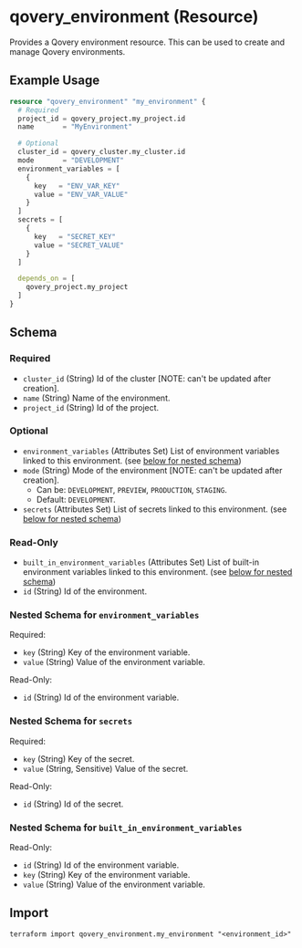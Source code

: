 # qovery_environment (Resource)

Provides a Qovery environment resource. This can be used to create and manage Qovery environments.


## Example Usage
```terraform
resource "qovery_environment" "my_environment" {
  # Required
  project_id = qovery_project.my_project.id
  name       = "MyEnvironment"

  # Optional
  cluster_id = qovery_cluster.my_cluster.id
  mode       = "DEVELOPMENT"
  environment_variables = [
    {
      key   = "ENV_VAR_KEY"
      value = "ENV_VAR_VALUE"
    }
  ]
  secrets = [
    {
      key   = "SECRET_KEY"
      value = "SECRET_VALUE"
    }
  ]

  depends_on = [
    qovery_project.my_project
  ]
}
```

<!-- schema generated by tfplugindocs -->
## Schema

### Required

- `cluster_id` (String) Id of the cluster [NOTE: can't be updated after creation].
- `name` (String) Name of the environment.
- `project_id` (String) Id of the project.

### Optional

- `environment_variables` (Attributes Set) List of environment variables linked to this environment. (see [below for nested schema](#nestedatt--environment_variables))
- `mode` (String) Mode of the environment [NOTE: can't be updated after creation].
	- Can be: `DEVELOPMENT`, `PREVIEW`, `PRODUCTION`, `STAGING`.
	- Default: `DEVELOPMENT`.
- `secrets` (Attributes Set) List of secrets linked to this environment. (see [below for nested schema](#nestedatt--secrets))

### Read-Only

- `built_in_environment_variables` (Attributes Set) List of built-in environment variables linked to this environment. (see [below for nested schema](#nestedatt--built_in_environment_variables))
- `id` (String) Id of the environment.

<a id="nestedatt--environment_variables"></a>
### Nested Schema for `environment_variables`

Required:

- `key` (String) Key of the environment variable.
- `value` (String) Value of the environment variable.

Read-Only:

- `id` (String) Id of the environment variable.


<a id="nestedatt--secrets"></a>
### Nested Schema for `secrets`

Required:

- `key` (String) Key of the secret.
- `value` (String, Sensitive) Value of the secret.

Read-Only:

- `id` (String) Id of the secret.


<a id="nestedatt--built_in_environment_variables"></a>
### Nested Schema for `built_in_environment_variables`

Read-Only:

- `id` (String) Id of the environment variable.
- `key` (String) Key of the environment variable.
- `value` (String) Value of the environment variable.
## Import
```shell
terraform import qovery_environment.my_environment "<environment_id>"
```
